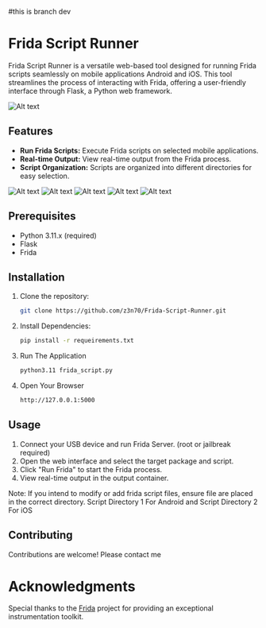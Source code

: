 #this is branch dev

# Frida Script Runner

Frida Script Runner is a versatile web-based tool designed for running Frida scripts seamlessly on mobile applications Android and iOS. This tool streamlines the process of interacting with Frida, offering a user-friendly interface through Flask, a Python web framework.

![Alt text](https://raw.githubusercontent.com/z3n70/Frida-Script-Runner/main/FSR.png?token=GHSAT0AAAAAAB2UAMETIWMNS5FMUJYWSNOGZMIQLVQ#")

## Features

- **Run Frida Scripts:** Execute Frida scripts on selected mobile applications.
- **Real-time Output:** View real-time output from the Frida process.
- **Script Organization:** Scripts are organized into different directories for easy selection.

![Alt text](https://i.ibb.co/yRLD4mg/Screen-Shot-2023-12-25-at-00-14-22.png#")
![Alt text](https://i.ibb.co/JC2mfPB/Screen-Shot-2023-12-25-at-02-20-21.png#")
![Alt text](https://i.ibb.co/VWCnbGc/Screen-Shot-2023-12-25-at-02-20-33.png#")
![Alt text](https://i.ibb.co/Mfcfq6w/Screen-Shot-2023-12-25-at-02-20-52.png#")
![Alt text](https://i.ibb.co/Db1my9z/Screen-Shot-2023-12-25-at-02-31-13.png#")

## Prerequisites

- Python 3.11.x (required)
- Flask
- Frida

## Installation

1. Clone the repository:

   ```bash
   git clone https://github.com/z3n70/Frida-Script-Runner.git

2. Install Dependencies:

   ```bash
   pip install -r requeirements.txt

3. Run The Application

   ```bash
   python3.11 frida_script.py

4. Open Your Browser

   ```bash
   http://127.0.0.1:5000

## Usage
1. Connect your USB device and run Frida Server. (root or jailbreak required)
2. Open the web interface and select the target package and script.
3. Click "Run Frida" to start the Frida process.
4. View real-time output in the output container.

Note: If you intend to modify or add frida script files, ensure file are placed in the correct directory. Script Directory 1 For Android and Script Directory 2 For iOS

## Contributing
Contributions are welcome! Please contact me 

# Acknowledgments
Special thanks to the [Frida](https://frida.re/) project for providing an exceptional instrumentation toolkit.
